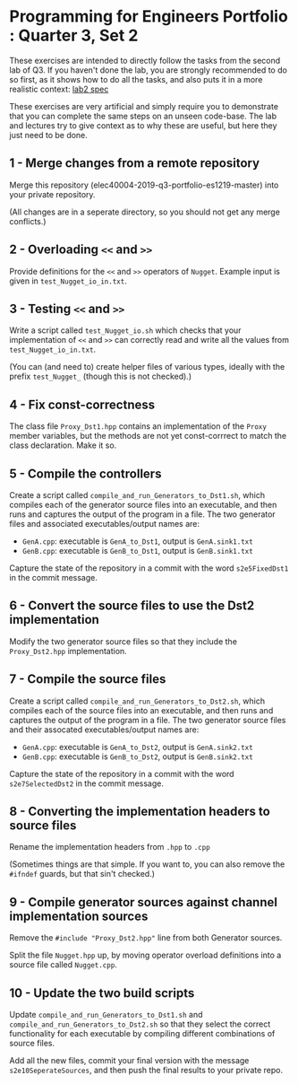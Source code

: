 Programming for Engineers Portfolio : Quarter 3, Set 2
======================================================

These exercises are intended to directly follow the tasks
from the second lab of Q3. If you haven't done the lab, you
are strongly recommended to do so first, as it shows
how to do all the tasks, and also puts it in a more realistic
context: [lab2 spec](https://github.com/ELEC40004/elec40004-2019-q3-lab/tree/master/lab2)

These exercises are very artificial and simply require you to
demonstrate that you can complete the same steps on an
unseen code-base. The lab and lectures try to give context
as to why these are useful, but here they just need to be done.

1 - Merge changes from a remote repository
------------------------------------------

Merge this repository (elec40004-2019-q3-portfolio-es1219-master) into your
private repository.

(All changes are in a seperate directory, so you should not get any merge
conflicts.)

2 - Overloading `<<` and `>>`
-----------------------------

Provide definitions for the `<<` and `>>` operators of `Nugget`. Example
input is given in `test_Nugget_io_in.txt`.

3 - Testing `<<` and `>>`
-------------------------

Write a script called `test_Nugget_io.sh` which checks that
your implementation of `<<` and `>>` can correctly read and write all the values
from `test_Nugget_io_in.txt`.

(You can (and need to) create helper files of various types, ideally
with the prefix `test_Nugget_` (though this is not checked).)

4 - Fix const-correctness
-------------------------

The class file `Proxy_Dst1.hpp` contains an implementation
of the `Proxy` member variables, but the methods are not yet const-corrrect
to match the class declaration. Make it so.

5 - Compile the controllers
---------------------------

Create a script called `compile_and_run_Generators_to_Dst1.sh`, which
compiles each of the generator source files into an executable, and then runs and
captures the output of the program in a file. The two generator files
and associated executables/output names are:

- `GenA.cpp`: executable is `GenA_to_Dst1`, output is `GenA.sink1.txt`
- `GenB.cpp`: executable is `GenB_to_Dst1`, output is `GenB.sink1.txt`

Capture the state of the repository in a commit with the word `s2e5FixedDst1`
in the commit message.

6 - Convert the source files to use the Dst2 implementation
--------------------------------------------------

Modify the two generator source files so that they include the `Proxy_Dst2.hpp` implementation.

7 - Compile the source files
----------------------------

Create a script called `compile_and_run_Generators_to_Dst2.sh`, which
compiles each of the source files into an executable, and then runs and
captures the output of the program in a file. The two generator source
files and their assocated executables/output names are:

- `GenA.cpp`: executable is `GenA_to_Dst2`, output is `GenA.sink2.txt`
- `GenB.cpp`: executable is `GenB_to_Dst2`, output is `GenB.sink2.txt`

Capture the state of the repository in a commit with the word `s2e7SelectedDst2`
in the commit message.

8 - Converting the implementation headers to source files
---------------------------------------------------------

Rename the implementation headers from `.hpp` to `.cpp`

(Sometimes things are that simple. If you want to, you can
also remove the `#ifndef` guards, but that sin't checked.)

9 - Compile generator sources against channel implementation sources
--------------------------------------------------------------------

Remove the `#include "Proxy_Dst2.hpp"` line from both Generator sources.

Split the file `Nugget.hpp` up, by moving operator overload definitions into a source file called `Nugget.cpp`.

10 - Update the two build scripts
---------------------------------

Update `compile_and_run_Generators_to_Dst1.sh` and `compile_and_run_Generators_to_Dst2.sh`
so that they select the correct functionality for each executable by compiling different
combinations of source files.

Add all the new files, commit your final version with the message `s2e10SeperateSources`,
and then push the final results to your private repo.